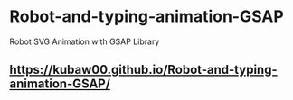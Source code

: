 # Robot-and-typing-animation-GSAP
Robot SVG Animation with GSAP Library
## https://kubaw00.github.io/Robot-and-typing-animation-GSAP/
